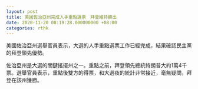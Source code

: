 ```yaml
---
layout: post
title: 美國佐治亞州完成人手重點選票　拜登維持勝出
date: 2020-11-20 08:19:28.000000000 +08:00
categories: rthk
---
```


美國佐治亞州選舉官員表示，大選的人手重點選票工作已經完成，結果確認民主黨的拜登領先優勢。

佐治亞州是大選的關鍵搖擺州之一。重點之前，拜登領先總統特朗普大約1萬4千票。選舉官員表示，重點後雙方的得票，和大選夜的統計非常接近，毫無疑問，拜登在該州獲勝。
